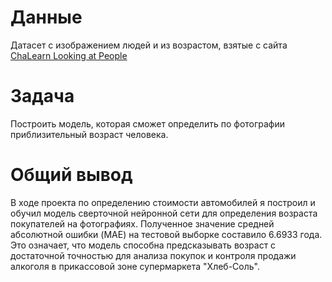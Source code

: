 # Данные

Датасет с изображением людей и из возрастом, взятые с сайта [ChaLearn Looking at People](https://chalearnlap.cvc.uab.es/dataset/26/description/)

# Задача

Построить модель, которая сможет определить по фотографии приблизительный возраст человека.

# Общий вывод

В ходе проекта по определению стоимости автомобилей я построил и обучил модель сверточной нейронной сети для определения возраста покупателей на фотографиях. Полученное значение средней абсолютной ошибки (MAE) на тестовой выборке составило 6.6933 года. Это означает, что модель способна предсказывать возраст с достаточной точностью для анализа покупок и контроля продажи алкоголя в прикассовой зоне супермаркета "Хлеб-Соль".